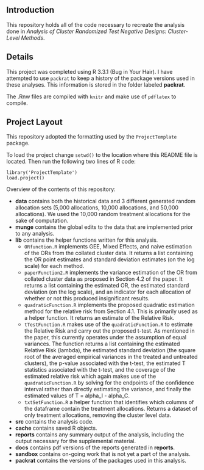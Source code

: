 ## Introduction
This repository holds all of the code necessary to recreate the analysis done in *Analysis of Cluster Randomized Test Negative Designs: Cluster-Level Methods*.

## Details
This project was completed using R 3.3.1 (Bug in Your Hair). I have attempted to use `packrat` to keep a history of the package versions used in these analyses. This information is stored in the folder labeled **packrat**. 

The .Rnw files are compiled with `knitr` and make use of `pdflatex` to compile.

## Project Layout
This repository adopted the formatting used by the `ProjectTemplate` package.

To load the project change `setwd()` to the location 
where this README file is located. Then run the following two
lines of R code:

	library('ProjectTemplate')
	load.project()



Overview of the contents of this repository:
* **data** contains both the historical data and 3 different generated random allocation sets (5,000 allocations, 10,000 allocations, and 50,000 allocations). We used the 10,000 random treatment allocations for the sake of computation. 
* **munge** contains the global edits to the data that are implemented prior to any analysis.  
* **lib** contains the helper functions written for this analysis. 
  + `ORfunction.R` implements GEE, Mixed Effects, and naive estimation of the ORs from the collated cluster data. It returns a list containing the OR point estimates and standard deviation estimates (on the log scale) for each method.
  + `paperFunction2.R` implements the variance estimation of the OR from collated cluster data as proposed in Section 4.2 of the paper. It returns a list containing the estimated OR, the estimated standard deviation (on the log scale), and an indicator for each allocation of whether or not this produced insignificant results.
  + `quadraticFunction.R` implements the proposed quadratic estimation method for the relative risk from Section 4.1. This is primarily used as a helper function. It returns an estimate of the Relative Risk.
  + `tTestFunction.R` makes use of the `quadraticFunction.R` to estimate the Relative Risk and carry out the proposed t-test. As mentioned in the paper, this currently operates under the assumption of equal variances. The function returns a list containing the estimated Relative Risk (lambda), the estimated standard deviation (the square root of the averaged empirical variances in the treated and untreated clusters), the p-value associated with the t-test, the estimated T statistics associated with the t-test, and the coverage of the estimated relative risk which again makes use of the `quadraticFunction.R` by solving for the endpoints of the confidence interval rather than directly estimating the variance, and finally the estimated values of T = alpha_I - alpha_C.
  + `txtSetFunction.R` a helper function that identifies which columns of the dataframe contain the treatment allocations. Returns a dataset of only treatment allocations, removing the cluster level data.
* **src** contains the analysis code. 
* **cache** contains saved R objects.
* **reports** contains any summary output of the analysis, including the output necessary for the supplemental material.
* **docs** contains pdf versions of the reports generated in **reports**.
* **sandbox** contains on-going work that is not yet a part of the analysis.
* **packrat** contains the versions of the packages used in this analysis.
